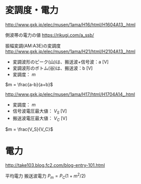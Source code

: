 # 変調度・電力

http://www.gxk.jp/elec/musen/1ama/H16/html/H1604A13_.html

側波帯の電力の値
https://rikugi.com/a_ssb/

振幅変調(AM:A3E)の変調度
http://www.gxk.jp/elec/musen/1ama/H21/html/H2104A13_.html
- 変調波形のピーク(山)は、搬送波+信号波：a [V]
- 変調波形のボトム(谷)は、搬送波：b [V]
- 変調度： $m$

$m = \frac{a-b}{a+b}$


http://www.gxk.jp/elec/musen/1ama/H17/html/H1704A14_.html
- 変調度： $m$
- 信号波電圧最大値： $V_S$ [V]
- 搬送波電圧最大値： $V_C$ [V]

$m = \frac{V_S}{V_C}$

# 電力
http://take103.blog.fc2.com/blog-entry-101.html

平均電力
搬送波電力
$P_m = P_C(1+m^2/2)$


